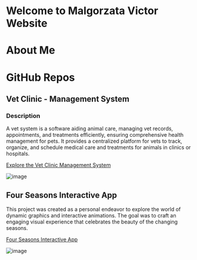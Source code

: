 # Welcome to Malgorzata Victor Website
# About Me

# GitHub Repos 

## Vet Clinic - Management System

### Description

A vet system is a software aiding animal care, managing vet records, appointments, and treatments efficiently, ensuring comprehensive health management for pets. It provides a centralized platform for vets to track, organize, and schedule medical care and treatments for animals in clinics or hospitals.

[Explore the Vet Clinic Management System](https://github.com/MalgorzataVictor/VetSystem)

![image](https://github.com/MalgorzataVictor/malgorzatavictor.github.io/assets/117981707/561aa520-dbb4-4a18-b3e3-41aa0ca58b91)

## Four Seasons Interactive App

This project was created as a personal endeavor to explore the world of dynamic graphics and interactive animations. 
The goal was to craft an engaging visual experience that celebrates the beauty of the changing seasons.

[Four Seasons Interactive App](https://github.com/MalgorzataVictor/Four-Seasons)

![image](https://github.com/MalgorzataVictor/malgorzatavictor.github.io/assets/117981707/a75a6e07-fb62-4d58-b247-2483b1d99dd1)



